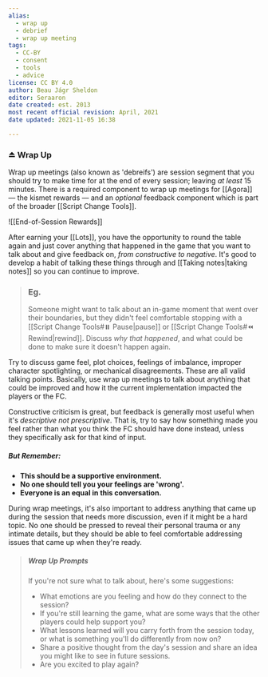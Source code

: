 ```yaml
---
alias:
  - wrap up
  - debrief
  - wrap up meeting
tags:
  - CC-BY
  - consent
  - tools
  - advice
license: CC BY 4.0
author: Beau Jágr Sheldon
editor: Seraaron
date created: est. 2013
most recent official revision: April, 2021
date updated: 2021-11-05 16:38

---
```


### ⏏️ Wrap Up

Wrap up meetings (also known as 'debreifs') are session segment that you should try to make time for at the end of every session; leaving _at least_ 15 minutes. There is a required component to wrap up meetings for [[Agora]] — the kismet rewards — and an _optional_ feedback component which is part of the broader [[Script Change Tools]].

![[End-of-Session Rewards]]

After earning your [[Lots]], you have the opportunity to round the table again and just cover anything that happened in the game that you want to talk about and give feedback on, _from constructive to negative_. It's good to develop a habit of talking these things through and [[Taking notes|taking notes]] so you can continue to improve.

> ### Eg.
> Someone might want to talk about an in-game moment that went over their boundaries, but they didn't feel comfortable stopping with a [[Script Change Tools#⏸️ Pause|pause]] or [[Script Change Tools#⏪ Rewind|rewind]]. Discuss _why that happened_, and what could be done to make sure it doesn't happen again.

Try to discuss game feel, plot choices, feelings of imbalance, improper character spotlighting, or mechanical disagreements. These are all valid talking points. Basically, use wrap up meetings to talk about anything that could be improved and how it the current implementation impacted the players or the FC.

Constructive criticism is great, but feedback is generally most useful when it's _descriptive not prescriptive_. That is, try to say how something made you feel rather than what you think the FC should have done instead, unless they specifically ask for that kind of input.

##### But Remember:

-   **This should be a supportive environment.**
-   **No one should tell you your feelings are 'wrong'.**
-   **Everyone is an equal in this conversation.**

During wrap meetings, it's also important to address anything that came up during the session that needs more discussion, even if it might be a hard topic. No one should be pressed to reveal their personal trauma or any intimate details, but they should be able to feel comfortable addressing issues that came up when they're ready.

> ##### Wrap Up Prompts
>
> If you're not sure what to talk about, here's some suggestions:
>
> -   What emotions are you feeling and how do they connect to the session?
> -   If you're still learning the game, what are some ways that the other players could help support you?
> -   What lessons learned will you carry forth from the session today, or what is something you'll do differently from now on?
> -   Share a positive thought from the day's session and share an idea you might like to see in future sessions.
> -   Are you excited to play again?
